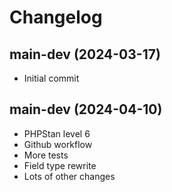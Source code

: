 # Changelog

## main-dev (2024-03-17)

- Initial commit

## main-dev (2024-04-10)

- PHPStan level 6
- Github workflow
- More tests
- Field type rewrite
- Lots of other changes
